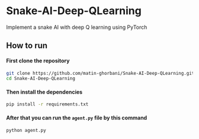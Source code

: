 # Snake-AI-Deep-QLearning
Implement a snake AI with deep Q learning using PyTorch

## How to run
#### First clone the repository
```bash
git clone https://github.com/matin-ghorbani/Snake-AI-Deep-QLearning.git
cd Snake-AI-Deep-QLearning
```

#### Then install the dependencies
```bash
pip install -r requirements.txt
```

#### After that you can run the `agent.py` file by this command
```bash
python agent.py
```
